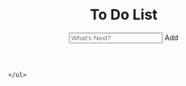 <!DOCTYPE html>
<html>
  <head>
    <meta http-equiv="Content-Type" content="text/html;charset=UTF-8">
    <meta name="viewport" content="width=device-width, initial-scale=1" />
    <link rel="stylesheet" type="text/css" href="main.css" />
    <script src="https://kit.fontawesome.com/12189e355e.js" crossorigin="anonymous">
    </script>
    <title>ToDo List</title>
    
  </head>
  <body>
    <header>
      <h1>To Do List</h1>
      <input type="text" id="myInput" placeholder="What's Next?" />
      <span class="addBtn" id="add_button">Add</span>
      <i data-id="0"  class="fas fa-meteor" aria-hidden="true"></i>
    </header>
    <ul id="myUL">
      
    </ul>
  </body>
</html>
